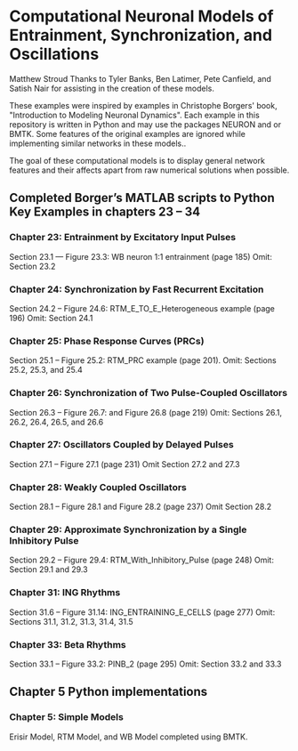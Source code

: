 # Computational Neuronal Models of Entrainment, Synchronization, and Oscillations

Matthew Stroud
Thanks to Tyler Banks, Ben Latimer, Pete Canfield, and Satish Nair for assisting in the creation of these models.

These examples were inspired by examples in Christophe Borgers' book, "Introduction to Modeling Neuronal Dynamics".
Each example in this repository is written in Python and may use the packages NEURON and or BMTK. 
Some features of the original examples are ignored while implementing similar networks in these models..

The goal of these computational models is to display general network features and their affects apart from raw numerical solutions when possible. 

## Completed Borger’s MATLAB scripts to Python Key Examples in chapters 23 – 34

### Chapter 23: Entrainment by Excitatory Input Pulses

Section 23.1 — Figure 23.3: WB neuron 1:1 entrainment (page 185)
Omit:  Section 23.2

### Chapter 24: Synchronization by Fast Recurrent Excitation

Section 24.2 – Figure 24.6: RTM_E_TO_E_Heterogeneous example (page 196)
Omit: Section 24.1

### Chapter 25: Phase Response Curves (PRCs)

Section 25.1 – Figure 25.2: RTM_PRC  example (page 201). 
Omit: Sections 25.2, 25.3, and 25.4

### Chapter 26: Synchronization of Two Pulse-Coupled Oscillators

Section 26.3 – Figure 26.7: and Figure 26.8 (page 219)
Omit:  Sections 26.1, 26.2, 26.4, 26.5, and 26.6

### Chapter 27: Oscillators Coupled by Delayed Pulses

Section 27.1 – Figure 27.1 (page 231)
Omit Section 27.2 and 27.3

### Chapter 28: Weakly Coupled Oscillators

Section 28.1 – Figure 28.1 and Figure 28.2 (page 237)
Omit Section 28.2

### Chapter 29: Approximate Synchronization by a Single Inhibitory Pulse

Section 29.2 – Figure 29.4: RTM_With_Inhibitory_Pulse (page 248)
Omit: Section 29.1 and 29.3

### Chapter 31: ING Rhythms

Section 31.6 – Figure 31.14: ING_ENTRAINING_E_CELLS (page 277)
Omit: Sections 31.1, 31.2, 31.3, 31.4, 31.5

### Chapter 33: Beta Rhythms

Section 33.1 – Figure 33.2: PINB_2 (page 295)
Omit: Section 33.2 and 33.3

## Chapter 5 Python implementations

### Chapter 5: Simple Models
Erisir Model, RTM Model, and WB Model completed using BMTK.
